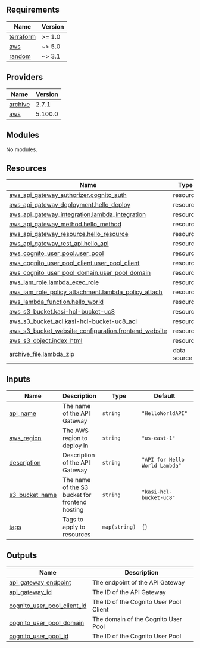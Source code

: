 ## Requirements

| Name | Version |
|------|---------|
| <a name="requirement_terraform"></a> [terraform](#requirement\_terraform) | >= 1.0 |
| <a name="requirement_aws"></a> [aws](#requirement\_aws) | ~> 5.0 |
| <a name="requirement_random"></a> [random](#requirement\_random) | ~> 3.1 |

## Providers

| Name | Version |
|------|---------|
| <a name="provider_archive"></a> [archive](#provider\_archive) | 2.7.1 |
| <a name="provider_aws"></a> [aws](#provider\_aws) | 5.100.0 |

## Modules

No modules.

## Resources

| Name | Type |
|------|------|
| [aws_api_gateway_authorizer.cognito_auth](https://registry.terraform.io/providers/hashicorp/aws/latest/docs/resources/api_gateway_authorizer) | resource |
| [aws_api_gateway_deployment.hello_deploy](https://registry.terraform.io/providers/hashicorp/aws/latest/docs/resources/api_gateway_deployment) | resource |
| [aws_api_gateway_integration.lambda_integration](https://registry.terraform.io/providers/hashicorp/aws/latest/docs/resources/api_gateway_integration) | resource |
| [aws_api_gateway_method.hello_method](https://registry.terraform.io/providers/hashicorp/aws/latest/docs/resources/api_gateway_method) | resource |
| [aws_api_gateway_resource.hello_resource](https://registry.terraform.io/providers/hashicorp/aws/latest/docs/resources/api_gateway_resource) | resource |
| [aws_api_gateway_rest_api.hello_api](https://registry.terraform.io/providers/hashicorp/aws/latest/docs/resources/api_gateway_rest_api) | resource |
| [aws_cognito_user_pool.user_pool](https://registry.terraform.io/providers/hashicorp/aws/latest/docs/resources/cognito_user_pool) | resource |
| [aws_cognito_user_pool_client.user_pool_client](https://registry.terraform.io/providers/hashicorp/aws/latest/docs/resources/cognito_user_pool_client) | resource |
| [aws_cognito_user_pool_domain.user_pool_domain](https://registry.terraform.io/providers/hashicorp/aws/latest/docs/resources/cognito_user_pool_domain) | resource |
| [aws_iam_role.lambda_exec_role](https://registry.terraform.io/providers/hashicorp/aws/latest/docs/resources/iam_role) | resource |
| [aws_iam_role_policy_attachment.lambda_policy_attach](https://registry.terraform.io/providers/hashicorp/aws/latest/docs/resources/iam_role_policy_attachment) | resource |
| [aws_lambda_function.hello_world](https://registry.terraform.io/providers/hashicorp/aws/latest/docs/resources/lambda_function) | resource |
| [aws_s3_bucket.kasi-hcl-bucket-uc8](https://registry.terraform.io/providers/hashicorp/aws/latest/docs/resources/s3_bucket) | resource |
| [aws_s3_bucket_acl.kasi-hcl-bucket-uc8_acl](https://registry.terraform.io/providers/hashicorp/aws/latest/docs/resources/s3_bucket_acl) | resource |
| [aws_s3_bucket_website_configuration.frontend_website](https://registry.terraform.io/providers/hashicorp/aws/latest/docs/resources/s3_bucket_website_configuration) | resource |
| [aws_s3_object.index_html](https://registry.terraform.io/providers/hashicorp/aws/latest/docs/resources/s3_object) | resource |
| [archive_file.lambda_zip](https://registry.terraform.io/providers/hashicorp/archive/latest/docs/data-sources/file) | data source |

## Inputs

| Name | Description | Type | Default | Required |
|------|-------------|------|---------|:--------:|
| <a name="input_api_name"></a> [api\_name](#input\_api\_name) | The name of the API Gateway | `string` | `"HelloWorldAPI"` | no |
| <a name="input_aws_region"></a> [aws\_region](#input\_aws\_region) | The AWS region to deploy in | `string` | `"us-east-1"` | no |
| <a name="input_description"></a> [description](#input\_description) | Description of the API Gateway | `string` | `"API for Hello World Lambda"` | no |
| <a name="input_s3_bucket_name"></a> [s3\_bucket\_name](#input\_s3\_bucket\_name) | The name of the S3 bucket for frontend hosting | `string` | `"kasi-hcl-bucket-uc8"` | no |
| <a name="input_tags"></a> [tags](#input\_tags) | Tags to apply to resources | `map(string)` | `{}` | no |

## Outputs

| Name | Description |
|------|-------------|
| <a name="output_api_gateway_endpoint"></a> [api\_gateway\_endpoint](#output\_api\_gateway\_endpoint) | The endpoint of the API Gateway |
| <a name="output_api_gateway_id"></a> [api\_gateway\_id](#output\_api\_gateway\_id) | The ID of the API Gateway |
| <a name="output_cognito_user_pool_client_id"></a> [cognito\_user\_pool\_client\_id](#output\_cognito\_user\_pool\_client\_id) | The ID of the Cognito User Pool Client |
| <a name="output_cognito_user_pool_domain"></a> [cognito\_user\_pool\_domain](#output\_cognito\_user\_pool\_domain) | The domain of the Cognito User Pool |
| <a name="output_cognito_user_pool_id"></a> [cognito\_user\_pool\_id](#output\_cognito\_user\_pool\_id) | The ID of the Cognito User Pool |
